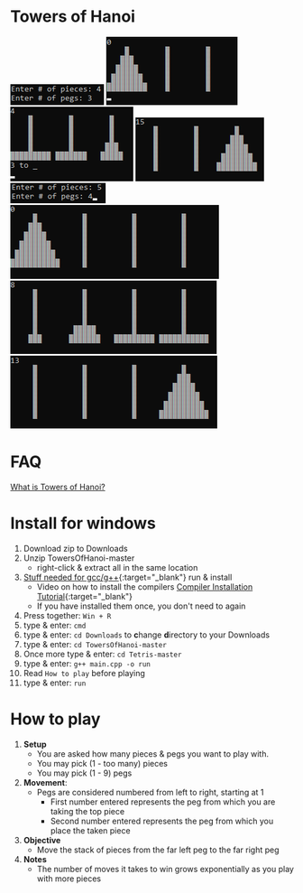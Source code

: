 # Towers of Hanoi
![Example 1](Ex1.png)
![Example 2](Ex2.png)
![Example 3](Ex3.png)
![Example 4](Ex4.png)
![Example 5](Ex5.png)
![Example 6](Ex6.png)
![Example 7](Ex7.png)
![Example 8](Ex8.png)

# FAQ
[What is Towers of Hanoi?](https://en.wikipedia.org/wiki/Tower_of_Hanoi)

# Install for windows
1. Download zip to Downloads
2. Unzip TowersOfHanoi-master
    * right-click & extract all in the same location
3. [Stuff needed for gcc/g++](https://iweb.dl.sourceforge.net/project/tdm-gcc/TDM-GCC%20Installer/tdm64-gcc-5.1.0-2.exe){:target="_blank"} run & install
    * Video on how to install the compilers [Compiler Installation Tutorial](www.youtube.com/vhgww2hvyq9jpyp){:target="_blank"}
    * If you have installed them once, you don't need to again
4. Press together: ```Win + R```
5. type & enter: ```cmd```
6. type & enter: ```cd Downloads``` to **c**hange **d**irectory to your Downloads
7. type & enter: ```cd TowersOfHanoi-master```
8. Once more type & enter: ```cd Tetris-master```
9. type & enter: ```g++ main.cpp -o run```
10. Read ```How to play``` before playing
11. type & enter: ```run```

# How to play  
1. **Setup**
    * You are asked how many pieces & pegs you want to play with.
    * You may pick (1 - too many) pieces
    * You may pick (1 - 9) pegs
2. **Movement**:
    * Pegs are considered numbered from left to right, starting at 1
        - First number entered represents the peg from which you are taking the top piece
        - Second number entered represents the peg from which you place the taken piece 
3. **Objective**
    * Move the stack of pieces from the far left peg to the far right peg
3. **Notes**
    * The number of moves it takes to win grows exponentially as you play with more pieces